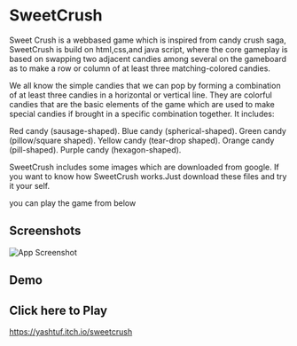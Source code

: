 
# SweetCrush

Sweet Crush is a webbased game which is inspired from candy crush saga, SweetCrush is build on html,css,and java script, where the core gameplay is based on swapping two adjacent candies among several on the gameboard as to make a row or column of at least three matching-colored candies.

We all know the simple candies that we can pop by forming a combination of at least three candies in a horizontal or vertical line. They are colorful candies that are the basic elements of the game which are used to make special candies if brought in a specific combination together. It includes:

Red candy (sausage-shaped).
Blue candy (spherical-shaped).
Green candy (pillow/square shaped).
Yellow candy (tear-drop shaped).
Orange candy (pill-shaped).
Purple candy (hexagon-shaped).

SweetCrush includes some images which are downloaded from google.
If you want to know how SweetCrush works.Just download these files and try it your self.


you can play the game from below



## Screenshots

![App Screenshot](https://github.com/yaswanthteja/Sweetcrush/blob/main/Screenshot%202021-10-28%20220148.png)


## Demo






## Click here to Play
https://yashtuf.itch.io/sweetcrush

